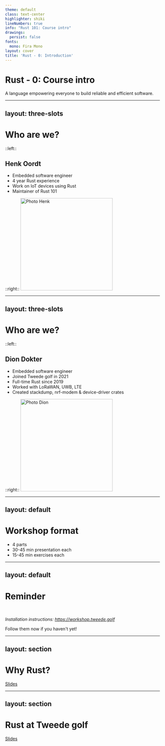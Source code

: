 ```yaml
---
theme: default
class: text-center
highlighter: shiki
lineNumbers: true
info: "Rust 101: Course intro"
drawings:
  persist: false
fonts:
  mono: Fira Mono
layout: cover
title: 'Rust - 0: Introduction'
---
```


# Rust - 0: Course intro

A language empowering everyone
to build reliable and efficient software.

---
layout: three-slots
---

# Who are we?

::left::

##  Henk Oordt
- Embedded software engineer
- 4 year Rust experience
- Work on IoT devices using Rust
- Maintainer of Rust 101

::right::
<img src="https://tweedegolf.nl/images/henk.jpg" alt="Photo Henk" width="300" />

---
layout: three-slots
---

# Who are we?

::left::

##  Dion Dokter
- Embedded software engineer
- Joined Tweede golf in 2021
- Full-time Rust since 2019
- Worked with LoRaWAN, UWB, LTE
- Created stackdump, nrf-modem & device-driver crates

::right::
<img src="https://tweedegolf.nl/images/dion.jpg" alt="Photo Dion" width="300" />

---
layout: default
---
# Workshop format

- 4 parts
- 30-45 min presentation each
- 15-45 min exercises each

---
layout: default
---

# Reminder
<br/>

*Installation instructions: <https://workshop.tweede.golf>*

Follow them now if you haven't yet!

---
layout: section
---

# Why Rust?

[Slides](https://docs.google.com/presentation/d/1eDDcesg8dAlqDKgNkgjtxBVtH9oy17CqdKDGb61QydY/edit?usp=sharing)

---
layout: section
---

# Rust at Tweede golf

[Slides](https://docs.google.com/presentation/d/1M4jGqNsyKnUpCELt9nQnEUAzCUJwv3RR3KhKWeDlqYo/edit?usp=sharing)
